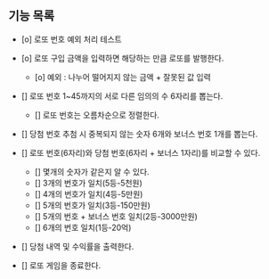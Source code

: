 ## 기능 목록

- [o] 로또 번호 예외 처리 테스트

- [o] 로또 구입 금액을 입력하면 해당하는 만큼 로또를 발행한다.
  - [o] 예외 : 나누어 떨어지지 않는 금액 + 잘못된 값 입력
- [] 로또 번호 1~45까지의 서로 다른 임의의 수 6자리를 뽑는다.
  - [] 로또 번호는 오름차순으로 정렬한다.
- [] 당첨 번호 추첨 시 중복되지 않는 숫자 6개와 보너스 번호 1개를 뽑는다.
- [] 로또 번호(6자리)와 당첨 번호(6자리 + 보너스 1자리)를 비교할 수 있다.
  - [] 몇개의 숫자가 같은지 알 수 있다.
  - [] 3개의 번호가 일치(5등-5천원)
  - [] 4개의 번호가 일치(4등-5만원)
  - [] 5개의 번호가 일치(3등-150만원)
  - [] 5개의 번호 + 보너스 번호 일치(2등-3000만원)
  - [] 6개의 번호 일치(1등-20억)
- [] 당첨 내역 및 수익률을 출력한다.
- [] 로또 게임을 종료한다.
